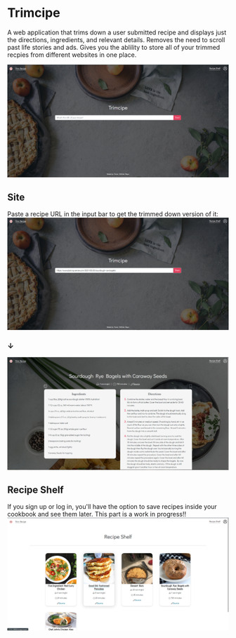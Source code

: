 # Trimcipe

A web application that trims down a user submitted recipe and displays just the directions, ingredients, and relevant details. Removes the need to scroll past life stories and ads. Gives you the ablility to store all of your trimmed recpies from different websites in one place.

![Picture of Trimcipe](https://raw.githubusercontent.com/kjsbot/trimcipe/master/screenshots/main.PNG)
<!--[Visit the site](https://www.google.com)-->

## Site
Paste a recipe URL in the input bar to get the trimmed down version of it:
![Picture of Trimcipe](https://raw.githubusercontent.com/kjsbot/trimcipe/master/screenshots/mainlink.png)
### ↓
![Picture of Trimmed Recipe](https://raw.githubusercontent.com/kjsbot/trimcipe/master/screenshots/recipe.PNG)

## Recipe Shelf
If you sign up or log in, you'll have the option to save recipes inside your cookbook and see them later. This part is a work in progress!!
![Picture of User's Recipe Shelf](https://raw.githubusercontent.com/kjsbot/trimcipe/master/screenshots/shelf.png)

<br>
